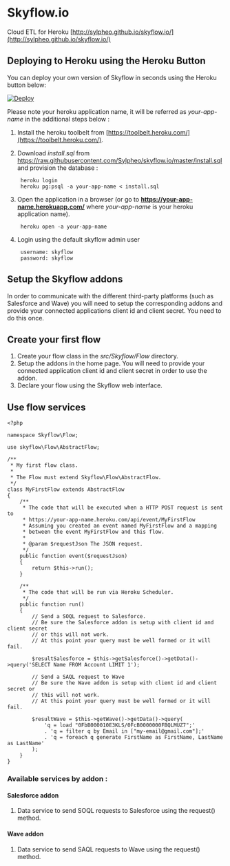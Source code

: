 # Skyflow.io

Cloud ETL for Heroku [http://sylpheo.github.io/skyflow.io/](http://sylpheo.github.io/skyflow.io/)

## Deploying to Heroku using the Heroku Button

You can deploy your own version of Skyflow in seconds using the Heroku button below:

<a href="https://heroku.com/deploy?template=https://github.com/Sylpheo/skyflow.io">
  <img src="https://www.herokucdn.com/deploy/button.png" alt="Deploy">
</a>

Please note your heroku application name, it will be referred as *your-app-name* in the additional steps below :

1. Install the heroku toolbelt from [https://toolbelt.heroku.com/](https://toolbelt.heroku.com/).
2. Download *install.sql* from <a href="https://raw.githubusercontent.com/Sylpheo/skyflow.io/master/install.sql" download>https://raw.githubusercontent.com/Sylpheo/skyflow.io/master/install.sql</a> and provision the database :

        heroku login
		heroku pg:psql -a your-app-name < install.sql

3. Open the application in a browser (or go to **https://your-app-name.herokuapp.com/** where *your-app-name* is your heroku application name).

        heroku open -a your-app-name

4. Login using the default skyflow admin user

        username: skyflow
        password: skyflow

## Setup the Skyflow addons

In order to communicate with the different third-party platforms (such as Salesforce and Wave) you will need to setup the corresponding addons and provide your connected applications client id and client secret. You need to do this once.

## Create your first flow

1. Create your flow class in the *src/Skyflow/Flow* directory.
2. Setup the addons in the home page. You will need to provide your connected application client id and client secret in order to use the addon.
3. Declare your flow using the Skyflow web interface.

## Use flow services

	<?php

	namespace Skyflow\Flow;

	use skyflow\Flow\AbstractFlow;

	/**
	 * My first flow class.
	 *
	 * The Flow must extend Skyflow\Flow\AbstractFlow.
	 */
	class MyFirstFlow extends AbstractFlow
	{
		/**
	     * The code that will be executed when a HTTP POST request is sent to
	     * https://your-app-name.heroku.com/api/event/MyFirstFlow
	     * Assuming you created an event named MyFirstFlow and a mapping
	     * between the event MyFirstFlow and this flow.
	     *
	     * @param $requestJson The JSON request.
	     */
		public function event($requestJson)
	    {
	        return $this->run();
	    }

	    /**
	     * The code that will be run via Heroku Scheduler.
	     */
	    public function run()
	    {
			// Send a SOQL request to Salesforce.
	        // Be sure the Salesforce addon is setup with client id and client secret
			// or this will not work.
	        // At this point your query must be well formed or it will fail.

	        $resultSalesforce = $this->getSalesforce()->getData()->query('SELECT Name FROM Account LIMIT 1');

	        // Send a SAQL request to Wave
	        // Be sure the Wave addon is setup with client id and client secret or
	        // this will not work.
			// At this point your query must be well formed or it will fail.

	        $resultWave = $this->getWave()->getData()->query(
				'q = load "0FbB000010E3KLS/0FcB0000000FBQLMUZ7";'
	            . 'q = filter q by Email in ["my-email@gmail.com"];'
	            . 'q = foreach q generate FirstName as FirstName, LastName as LastName'
	        );
	    }
	}

### Available services by addon :

#### Salesforce addon

1. Data service to send SOQL requests to Salesforce using the request() method.

#### Wave addon

1. Data service to send SAQL requests to Wave using the request() method.